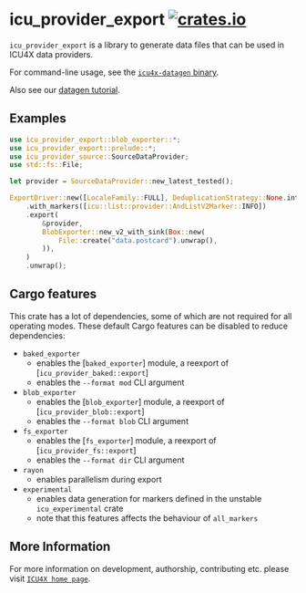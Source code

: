 # icu_provider_export [![crates.io](https://img.shields.io/crates/v/icu_provider_export)](https://crates.io/crates/icu_provider_export)

<!-- cargo-rdme start -->

`icu_provider_export` is a library to generate data files that can be used in ICU4X data providers.

For command-line usage, see the [`icu4x-datagen` binary](https://crates.io/crate/icu4x-datagen).

Also see our [datagen tutorial](https://github.com/unicode-org/icu4x/blob/main/tutorials/data_management.md).

## Examples

```rust
use icu_provider_export::blob_exporter::*;
use icu_provider_export::prelude::*;
use icu_provider_source::SourceDataProvider;
use std::fs::File;

let provider = SourceDataProvider::new_latest_tested();

ExportDriver::new([LocaleFamily::FULL], DeduplicationStrategy::None.into(), LocaleFallbacker::try_new_unstable(&provider).unwrap())
    .with_markers([icu::list::provider::AndListV2Marker::INFO])
    .export(
        &provider,
        BlobExporter::new_v2_with_sink(Box::new(
            File::create("data.postcard").unwrap(),
        )),
    )
    .unwrap();
```

## Cargo features

This crate has a lot of dependencies, some of which are not required for all operating modes. These default Cargo features
can be disabled to reduce dependencies:
* `baked_exporter`
  * enables the [`baked_exporter`] module, a reexport of [`icu_provider_baked::export`]
  * enables the `--format mod` CLI argument
* `blob_exporter`
  * enables the [`blob_exporter`] module, a reexport of [`icu_provider_blob::export`]
  * enables the `--format blob` CLI argument
* `fs_exporter`
  * enables the [`fs_exporter`] module, a reexport of [`icu_provider_fs::export`]
  * enables the `--format dir` CLI argument
* `rayon`
  * enables parallelism during export
* `experimental`
  * enables data generation for markers defined in the unstable `icu_experimental` crate
  * note that this features affects the behaviour of `all_markers`

<!-- cargo-rdme end -->

## More Information

For more information on development, authorship, contributing etc. please visit [`ICU4X home page`](https://github.com/unicode-org/icu4x).
